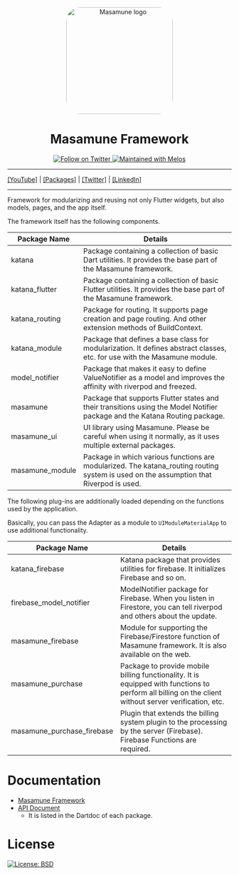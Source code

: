 <p align="center">
  <a href="https://mathru.net">
    <img width="240px" src="https://raw.githubusercontent.com/mathrunet/flutter_masamune/master/.github/images/icon.png" alt="Masamune logo" style="border-radius: 32px"s><br/>
  </a>
  <h1 align="center">Masamune Framework</h1>
</p>

<p align="center">
  <a href="https://twitter.com/mathru">
    <img src="https://img.shields.io/twitter/follow/mathru.svg?colorA=1da1f2&colorB=&label=Follow%20on%20Twitter&style=flat-square" alt="Follow on Twitter" />
  </a>
  <a href="https://github.com/invertase/melos">
    <img src="https://img.shields.io/badge/maintained%20with-melos-f700ff.svg?style=flat-square" alt="Maintained with Melos" />
  </a>
</p>

---

[[YouTube]](https://www.youtube.com/c/mathrunetchannel) | [[Packages]](https://pub.dev/publishers/mathru.net/packages) | [[Twitter]](https://twitter.com/mathru) | [[LinkedIn]](https://www.linkedin.com/in/mathrunet/)

---

Framework for modularizing and reusing not only Flutter widgets, but also models, pages, and the app itself.

The framework itself has the following components.

| Package Name | Details |
| --- | --- |
| katana | Package containing a collection of basic Dart utilities. It provides the base part of the Masamune framework. |
| katana_flutter | Package containing a collection of basic Flutter utilities. It provides the base part of the Masamune framework. |
| katana_routing | Package for routing. It supports page creation and page routing. And other extension methods of BuildContext. |
| katana_module | Package that defines a base class for modularization. It defines abstract classes, etc. for use with the Masamune module. |
| model_notifier | Package that makes it easy to define ValueNotifier as a model and improves the affinity with riverpod and freezed. |
| masamune | Package that supports Flutter states and their transitions using the Model Notifier package and the Katana Routing package. |
| masamune_ui | UI library using Masamune. Please be careful when using it normally, as it uses multiple external packages. |
| masamune_module | Package in which various functions are modularized. The katana_routing routing system is used on the assumption that Riverpod is used. |

The following plug-ins are additionally loaded depending on the functions used by the application.

Basically, you can pass the Adapter as a module to `UIModuleMaterialApp` to use additional functionality.

| Package Name | Details |
| --- | --- |
| katana_firebase | Katana package that provides utilities for firebase. It initializes Firebase and so on. |
| firebase_model_notifier | ModelNotifier package for Firebase. When you listen in Firestore, you can tell riverpod and others about the update. |
| masamune_firebase | Module for supporting the Firebase/Firestore function of Masamune framework. It is also available on the web. |
| masamune_purchase | Package to provide mobile billing functionality. It is equipped with functions to perform all billing on the client without server verification, etc. |
| masamune_purchase_firebase | Plugin that extends the billing system plugin to the processing by the server (Firebase). Firebase Functions are required. |


# Documentation

- [Masamune Framework](https://mathru.notion.site/Masamune-Framework-18ff8138cb6c4d6fb5071acab63651ba)
- [API Document](https://pub.dev/publishers/mathru.net/packages)
  - It is listed in the Dartdoc of each package.

# License

[![License: BSD](https://img.shields.io/badge/license-BSD-purple.svg)](https://opensource.org/licenses/BSD-3-Clause)
